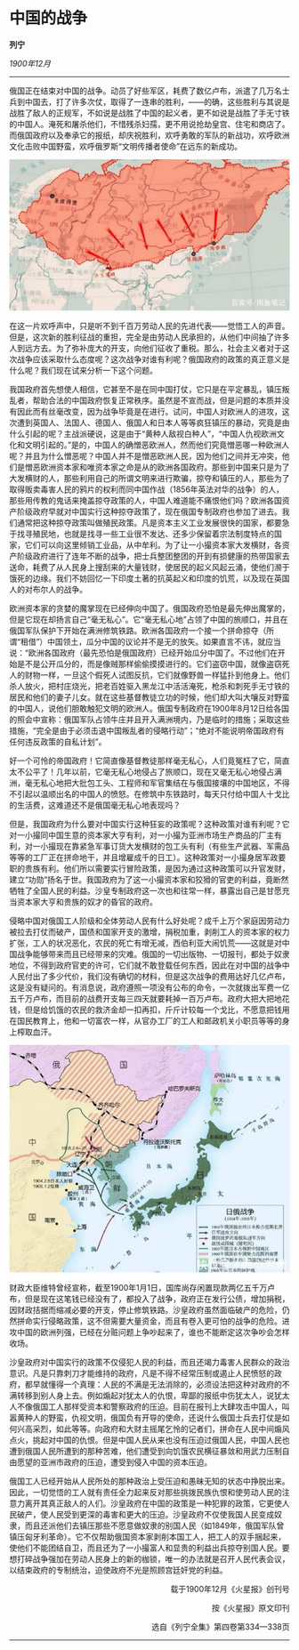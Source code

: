 # 中国的战争

**列宁**

_1900年12月_

---

俄国正在结束对中国的战争。动员了好些军区，耗费了数亿卢布，派遣了几万名士兵到中国去，打了许多次仗，取得了一连串的胜利，——的确，这些胜利与其说是战胜了敌人的正规军，不如说是战胜了中国的起义者，更不如说是战胜了手无寸铁的中国人。淹死和屠杀他们，不惜残杀妇孺，更不用说抢劫皇宫、住宅和商店了。而俄国政府以及奉承它的报纸，却庆祝胜利，欢呼勇敢的军队的新战功，欢呼欧洲文化击败中国野蛮，欢呼俄罗斯“文明传播者使命”在远东的新成功。

<img src="../img/俄国对清战争.jpg" alt="俄国对清战争"/>

在这一片欢呼声中，只是听不到千百万劳动人民的先进代表——觉悟工人的声音。但是，这次新的胜利征战的重担，完全是由劳动人民承担的，从他们中间抽了许多人到远方去。为了弥补庞大的开支，向他们征收了重税。那么，社会主义者对于这次战争应该采取什么态度呢？这次战争对谁有利呢？俄国政府的政策的真正意义是什么呢？我们现在试来分析一下这个问题。

我国政府首先想使人相信，它甚至不是在同中国打仗，它只是在平定暴乱，镇压叛乱者，帮助合法的中国政府恢复正常秩序。虽然是不宣而战，但是问题的本质并没有因此而有丝毫改变，因为战争毕竟是在进行。试问，中国人对欧洲人的进攻，这次遭到英国人、法国人、德国人、俄国人和日本人等等疯狂镇压的暴动，究竟是由什么引起的呢？主战派硬说，这是由于“黄种人敌视白种人”，“中国人仇视欧洲文化和文明引起的。”是的，中国人的确憎恶欧洲人，然而他们究竟憎恶哪一种欧洲人呢？并且为什么憎恶呢？中国人并不是憎恶欧洲人民，因为他们之间并无冲突，他们是憎恶欧洲资本家和唯资本家之命是从的欧洲各国政府。那些到中国来只是为了大发横财的人，那些利用自己的所谓文明来进行欺骗，掠夺和镇压的人，那些为了取得贩卖毒害人民的鸦片的权利而同中国作战（1856年英法对华的战争）的人，那些用传教的鬼话来掩盖掠夺政策的人，中国人难道能不痛恨他们吗？欧洲各国资产阶级政府早就对中国实行这种掠夺政策了，现在俄国专制政府也参加了进去。我们通常把这种掠夺政策叫做殖民政策。凡是资本主义工业发展很快的国家，都要急于找寻殖民地，也就是找寻一些工业很不发达、还多少保留着宗法制度特点的国家，它们可以向这里倾销工业品，从中牟利。为了让一小撮资本家大发横财，各资产阶级政府进行了连年不断的战争，把士兵整团整团的开到有损健康的热带国家去送命，耗费了从人民身上搜刮来的大量钱财，使居民的起义风起云涌，使他们濒于饿死的边缘。我们不妨回忆一下印度土著的抗英起义和印度的饥荒，以及现在英国人的对布尔人的战争。

欧洲资本家的贪婪的魔掌现在已经伸向中国了。俄国政府恐怕是最先伸出魔掌的，但是它现在却扬言自己“毫无私心”。它“毫无私心地”占领了中国的旅顺口，并且在俄国军队保护下开始在满洲修筑铁路。欧洲各国政府一个接一个拼命掠夺（所谓“租借”）中国领土，瓜分中国的议论并不是无的放矢。如果直言不讳，就应当说：“欧洲各国政府（最先恐怕是俄国政府）已经开始瓜分中国了。不过他们在开始是不是公开瓜分的，而是像贼那样偷偷摸摸进行的。它们盗窃中国，就像盗窃死人的财物一样，一旦这个假死人试图反抗，它们就像野兽一样猛扑到他身上。他们杀人放火，把村庄烧光，把老百姓驱入黑龙江中活活淹死，枪杀和刺死手无寸铁的居民和他们的妻子儿女。就在这些基督教徒立功的时候，他们却大叫大嚷反对野蛮的中国人，说他们胆敢触犯文明的欧洲人。俄国专制政府在1900年8月12日给各国的照会中宣称：俄国军队占领牛庄并且开入满洲境内，乃是临时的措施；采取这些措施，“完全是由于必须击退中国叛乱者的侵略行动”；“绝对不能说明帝国政府有任何违反政策的自私计划”。

好一个可怜的帝国政府！它简直像基督教徒那样毫无私心，人们竟冤枉了它，简直太不公平了！几年以前，它毫无私心地侵占了旅顺口，现在又毫无私心地侵占满洲，毫无私心地把大批包工头、工程师和军官集结在与俄国接壤的中国地区，不得不引起以温顺出名的中国人的愤怒。在修筑中东铁路时，每天只付给中国人十戈比的生活费，这难道还不是俄国毫无私心地表现吗？

但是，我国政府为什么要对中国实行这种狂妄的政策呢？这种政策对谁有利呢？它对一小撮同中国生意的资本家大亨有利，对一小撮为亚洲市场生产商品的厂主有利，对一小撮现在靠紧急军事订货大发横财的包工头有利（有些生产武器、军需品等等的工厂正在拼命地干，并且增雇成千的日工）。这种政策对一小撮身居军政要职的贵族有利。他们所以需要实行冒险政策，是因为通过这种政策可以升官发财，建立“功勋”扬名于世。我国政府为了这一小撮资本家和狡猾的官吏的利益，竟断然牺牲了全国人民的利益。沙皇专制政府这一次也和往常一样，暴露出自己是甘愿充当资本家大亨和贵族的奴才的昏官的政府。

侵略中国对俄国工人阶级和全体劳动人民有什么好处呢？成千上万个家庭因劳动力被拉去打仗而破产，国债和国家开支的激增，捐税加重，剥削工人的资本家的权力扩张，工人的状况恶化，农民的死亡有增无减，西伯利亚大闹饥荒——这就是对中国战争能够带来而且已经带来的灾难。俄国的一切出版物、一切报刊，都处于奴隶地位，不得到政府官吏的许可，它们就不敢登载任何东西，因此在对中国的战争中人民付出了多少代价，我们没有确切的材料，但是这次战争的费用达好几亿卢布，这是没有疑问的。有消息说，政府遵照一项没有公布的命令，一次就拨出军费一亿五千万卢布，而目前的战费开支每三四天就要耗掉一百万卢布。政府大把大把地花钱，但是给饥饿的农民的救济金却一扣再扣，斤斤计较每一个戈比，不愿意把钱用在国民教育上，他和一切富农一样，从官办工厂的工人和邮政机关小职员等等的身上榨取血汗。

<img src="../img/日俄战争.jpg" alt="日俄战争"/>

财政大臣维特曾经宣称，截至1900年1月1日，国库尚存闲置现款两亿五千万卢布，但是现在这笔钱已经没有了，都投入了战争，政府正在发行公债，增加捐税，因财政拮据而缩减必要的开支，停止修筑铁路。沙皇政府虽然面临破产的危险，仍然拼命实行侵略政策，这不但需要大量资金，而且有卷入更可怕的战争的危险。进攻中国的欧洲列强，已经在分赃问题上争吵起来了，谁也不能断定这次争吵会怎样收场。

沙皇政府对中国实行的政策不仅侵犯人民的利益，而且还竭力毒害人民群众的政治意识。凡是只靠刺刀才能维持的政府，凡是不得不经常压制或遏止人民愤怒的政府，都早就懂得一个真理：人民的不满是无法消除的，必须设法把这种对政府的不满转移到别人身上去。例如煽起对犹太人的仇恨，卑鄙的报纸中伤犹太人，说犹太人不像俄国工人那样受资本和警察政府的压迫。目前在报刊上大肆攻击中国人，叫嚣黄种人的野蛮，仇视文明，俄国负有开导的使命，还说什么俄国士兵去打仗是如何兴高采烈，如此等等。向政府和大财主摇尾乞怜的记者们，拼命在人民中间煽风点火，挑起对中国的仇恨。但是中国人民从来也没有压迫过俄国人民，中国人民也遭到俄国人民所遭到的那种苦难，他们遭受到向饥饿农民横征暴敛和用武力压制自由愿望的亚洲市政府的压迫，遭受到侵入中国的资本压迫。

俄国工人已经开始从人民所处的那种政治上受压迫和愚昧无知的状态中挣脱出来。因此，一切觉悟的工人就有责任全力起来反对那些挑拨民族仇恨和使劳动人民的注意力离开其真正敌人的人们。沙皇政府在中国的政策是一种犯罪的政策，它更使人民破产，使人民受到更深的毒害和更大的压迫。沙皇政府不仅使我国人民变成奴隶，而且还派他们去镇压那些不愿意做奴隶的别国人民（如1849年，俄国军队曾镇压匈牙利革命）。它不仅帮助俄国资本家剥削本国工人，把工人的双手捆起来，使他们不能团结自卫，而且还为了一小撮富人和显贵的利益出兵掠夺别国人民。要想打碎战争强加在劳动人民身上的新的枷锁，唯一的办法就是召开人民代表会议，以结束政府的专制统治，迫使政府不光是照顾宫廷奸党的利益。


<p align="right">载于1900年12月《火星报》创刊号</p>
<p align="right">按《火星报》原文印刊</p>
<p align="right">选自《列宁全集》第四卷第334—338页</p>

---
